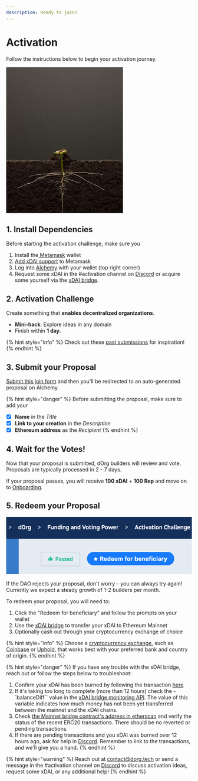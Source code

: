 ```yaml
---
description: Ready to join?
---
```


# Activation

Follow the instructions below to begin your activation journey.

![](../.gitbook/assets/plant2.gif)

## 1. Install Dependencies

Before starting the activation challenge, make sure you

1. Install the[ Metamask](https://metamask.io/download.html) wallet
2. [Add xDAI support](https://www.xdaichain.com/for-users/wallets/metamask/metamask-setup) to Metamask
3. Log into [Alchemy](https://v1.alchemy.do/dao/0x94a587478c83491b13291265581cb983e7feb540/scheme/0xca275b54cf9e9afc2317778e3e294e01a5b25ce9e082043b64a5cc7f4c4ec2f9) with your wallet \(top right corner\)
4. Request some xDAI in the \#activation channel on [Discord](https://discord.gg/6Kujmad) or acquire some yourself via the [xDAI bridge](https://dai-bridge.poa.network/). 

## 2. Activation Challenge

Create something that **enables decentralized organizations**.

* **Mini-hack**: Explore ideas in any domain 
* Finish within **1 day.**

{% hint style="info" %}
Check out these [past submissions](https://github.com/dOrgTech/Ops/blob/master/activation.md) for inspiration!
{% endhint %}

## 3. Submit your Proposal

[Submit this join form](https://airtable.com/shrax93Om9NgA54yK) and then you'll be redirected to an auto-generated proposal on Alchemy.

{% hint style="danger" %}
Before submitting the proposal, make sure to add your

* [x] **Name** in the _Title_
* [x] **Link to your creation** in the _Description_
* [x] **Ethereum address** as the _Recipient_
{% endhint %}

## 4. Wait for the Votes!

Now that your proposal is submitted, dOrg builders will review and vote. Proposals are typically processed in 2 - 7 days.

If your proposal passes, you will receive **100 xDAI** + **100 Rep** and move on to [Onboarding](onboarding.md).

## 5. Redeem your Proposal

![Don&apos;t forget to Redeem your proposal after it passes!](../.gitbook/assets/screen-shot-2020-06-26-at-4.30.04-pm%20%281%29.png)

If the DAO rejects your proposal, don't worry – you can always try again! Currently we expect a steady growth of 1-2 builders per month.

To redeem your proposal, you will need to:

1. Click the "Redeem for beneficiary" and follow the prompts on your wallet
2. Use the [xDAI bridge](https://dai-bridge.poa.network/) to transfer your xDAI to Ethereum Mainnet
3. Optionally cash out through your cryptocurrency exchange of choice

{% hint style="info" %}
Choose a [cryptocurrency exchange](https://en.wikipedia.org/wiki/Cryptocurrency_exchange), such as [Coinbase](https://help.coinbase.com/en/coinbase/trading-and-funding/buying-selling-or-converting-crypto/how-do-i-sell-or-cash-out-my-digital-currency) or [Uphold](http://uphold.com/), that works best with your preferred bank and country of origin.
{% endhint %}

{% hint style="danger" %}
If you have any trouble with the xDAI bridge, reach out or follow the steps below to troubleshoot:

1. Confirm your xDAI has been burned by following the transaction [here](https://explorer.anyblock.tools/ethereum/poa/xdai/)
2. If it's taking too long to complete \(more than 12 hours\) check the - \`balanceDiff\`\` value in the [xDAI bridge monitoring API](https://bridge-monitoring.poa.net/xdai). The value of this variable indicates how much money has not been yet transferred between the mainnet and the xDAI chains.
3. Check [the Mainnet bridge contract's address in etherscan](https://etherscan.io/address/0x4aa42145aa6ebf72e164c9bbc74fbd3788045016#tokentxns) and verify the status of the recent ERC20 transactions. There should be no reverted or pending transactions.
4. If there are pending transactions and you xDAI was burned over 12 hours ago, ask for help in [Discord](https://discord.gg/6Kujmad). Remember to link to the transactions, and we'll give you a hand.
{% endhint %}

{% hint style="warning" %}
Reach out at [contact@dorg.tech](mailto:contact@dorg.tech) or send a message in the \#activation channel on [Discord](https://discord.gg/6Kujmad) to discuss activation ideas, request some xDAI, or any additional help!
{% endhint %}

